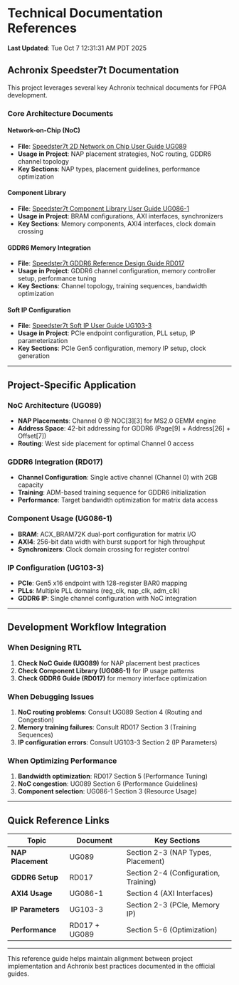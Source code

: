 # Technical Documentation References

**Last Updated**: Tue Oct 7 12:31:31 AM PDT 2025

## Achronix Speedster7t Documentation

This project leverages several key Achronix technical documents for FPGA development.

### **Core Architecture Documents**

#### **Network-on-Chip (NoC)**
- **File**: [Speedster7t 2D Network on Chip User Guide UG089](../doc/2D_Network_on_Chip/Speedster7t_2D_Network_on_Chip_User_Guide_UG089.html)
- **Usage in Project**: NAP placement strategies, NoC routing, GDDR6 channel topology
- **Key Sections**: NAP types, placement guidelines, performance optimization

#### **Component Library**
- **File**: [Speedster7t Component Library User Guide UG086-1](../doc/Component_Library/Speedster7t_Component_Library_User_Guide_UG086-1.html)
- **Usage in Project**: BRAM configurations, AXI interfaces, synchronizers
- **Key Sections**: Memory components, AXI4 interfaces, clock domain crossing

#### **GDDR6 Memory Integration**
- **File**: [Speedster7t GDDR6 Reference Design Guide RD017](../doc/GDDR6_Reference_Design/Speedster7t_GDDR6_Reference_Design_Guide_RD017.html)
- **Usage in Project**: GDDR6 channel configuration, memory controller setup, performance tuning
- **Key Sections**: Channel topology, training sequences, bandwidth optimization

#### **Soft IP Configuration**
- **File**: [Speedster7t Soft IP User Guide UG103-3](../doc/Soft_IP/Speedster7t_Soft_IP_User_Guide_UG103_3.html)  
- **Usage in Project**: PCIe endpoint configuration, PLL setup, IP parameterization
- **Key Sections**: PCIe Gen5 configuration, memory IP setup, clock generation

---

## Project-Specific Application

### **NoC Architecture (UG089)**
- **NAP Placements**: Channel 0 @ NOC[3][3] for MS2.0 GEMM engine
- **Address Space**: 42-bit addressing for GDDR6 (Page[9] + Address[26] + Offset[7])
- **Routing**: West side placement for optimal Channel 0 access

### **GDDR6 Integration (RD017)**  
- **Channel Configuration**: Single active channel (Channel 0) with 2GB capacity
- **Training**: ADM-based training sequence for GDDR6 initialization
- **Performance**: Target bandwidth optimization for matrix data access

### **Component Usage (UG086-1)**
- **BRAM**: ACX_BRAM72K dual-port configuration for matrix I/O
- **AXI4**: 256-bit data width with burst support for high throughput
- **Synchronizers**: Clock domain crossing for register control

### **IP Configuration (UG103-3)**
- **PCIe**: Gen5 x16 endpoint with 128-register BAR0 mapping
- **PLLs**: Multiple PLL domains (reg_clk, nap_clk, adm_clk)
- **GDDR6 IP**: Single channel configuration with NoC integration

---

## Development Workflow Integration

### **When Designing RTL**
1. **Check NoC Guide (UG089)** for NAP placement best practices
2. **Check Component Library (UG086-1)** for IP usage patterns  
3. **Check GDDR6 Guide (RD017)** for memory interface optimization

### **When Debugging Issues**
1. **NoC routing problems**: Consult UG089 Section 4 (Routing and Congestion)
2. **Memory training failures**: Consult RD017 Section 3 (Training Sequences)
3. **IP configuration errors**: Consult UG103-3 Section 2 (IP Parameters)

### **When Optimizing Performance**
1. **Bandwidth optimization**: RD017 Section 5 (Performance Tuning)
2. **NoC congestion**: UG089 Section 6 (Performance Guidelines)
3. **Component selection**: UG086-1 Section 3 (Resource Usage)

---

## Quick Reference Links

| Topic | Document | Key Sections |
|-------|----------|--------------|
| **NAP Placement** | UG089 | Section 2-3 (NAP Types, Placement) |
| **GDDR6 Setup** | RD017 | Section 2-4 (Configuration, Training) |
| **AXI4 Usage** | UG086-1 | Section 4 (AXI Interfaces) |
| **IP Parameters** | UG103-3 | Section 2-3 (PCIe, Memory IP) |
| **Performance** | RD017 + UG089 | Section 5-6 (Optimization) |

---

This reference guide helps maintain alignment between project implementation and Achronix best practices documented in the official guides.
